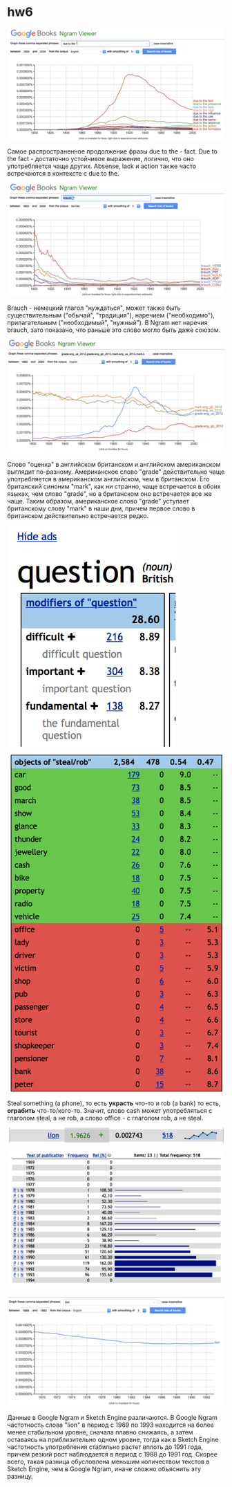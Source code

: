 # hw6

![Задание 1.1](https://raw.githubusercontent.com/Alinasaa/hw6/master/Снимок%20экрана%202018-04-08%20в%2015.31.47.png)

Самое распространенное продолжение фразы due to the - fact. Due to the fact - достаточно устойчивое выражение, логично, что оно употребляется чаще других. Absense, lack и action также часто встречаются в контексте с due to the.

![Задание 1.2](https://raw.githubusercontent.com/Alinasaa/hw6/master/Снимок%20экрана%202018-04-08%20в%2015.37.44.png)

Brauch - немецкий глагол "нуждаться", может также быть существительным ("обычай", "традиция"), наречием ("необходимо"), прилагательным ("необходимый", "нужный"). В Ngram нет наречия brauch, зато показано, что раньше это слово могло быть даже союзом.

![Задание 1.3](https://raw.githubusercontent.com/Alinasaa/hw6/master/Снимок%20экрана%202018-04-08%20в%2015.48.54.png)

Слово "оценка" в английском британском и английском американском выглядит по-разному. Американское слово "grade" действительно чаще употребляется в американском английском, чем в британском. Его британский синоним "mark", как ни странно, чаще встречается в обоих языках, чем слово "grade", но в британском оно встречается все же чаще. Таким образом, американское слово "grade" уступает британскому слову "mark" в наши дни, причем первое слово в британском действительно встречается редко.

![Задание 2.1](https://raw.githubusercontent.com/Alinasaa/hw6/master/Снимок%20экрана%202018-04-08%20в%2015.58.40.png)

![Задание 2.2](https://raw.githubusercontent.com/Alinasaa/hw6/master/Снимок%20экрана%202018-04-08%20в%2018.07.25.png)

Steal something (a phone), то есть **украсть** что-то и rob (a bank) то есть, **ограбить** что-то/кого-то. Значит, слово cash может употребляться с глаголом steal, а не rob, а слово office - с глаголом rob, а не steal.

![Задание 2.3](https://raw.githubusercontent.com/Alinasaa/hw6/master/Снимок%20экрана%202018-04-08%20в%2016.12.16.png)

![Задание 2.3](https://raw.githubusercontent.com/Alinasaa/hw6/master/Снимок%20экрана%202018-04-08%20в%2016.13.42.png)

![Задание 2.3](https://raw.githubusercontent.com/Alinasaa/hw6/master/Снимок%20экрана%202018-04-08%20в%2016.16.42.png)

Данные в Google Ngram и Sketch Engine различаются. В Google Ngram частотность слова "lion" в период с 1969 по 1993 находится на более менее стабильном уровне, сначала плавно снижаясь, а затем оставаясь на приблизительно одном уровне, тогда как в Sketch Engine частотность употребления стабильно растет вплоть до 1991 года, причем резкий рост наблюдается в период с 1988 до 1991 год. Скорее всего, такая разница обусловлена меньшим количеством текстов в Sketch Engine, чем в Google Ngram, иначе сложно объяснить эту разницу.
